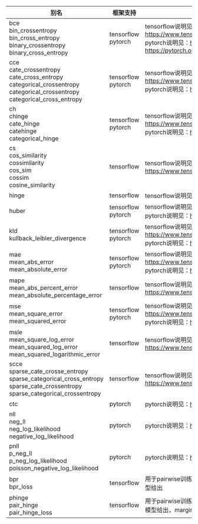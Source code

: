 

| 别名 | 框架支持 | 说明 |
| ------ | ------ | ------ |
| bce<br>bin_crossentropy<br>bin_cross_entropy<br>binary_crossentropy<br>binary_cross_entropy | tensorflow<br>pytorch | tensorflow说明见：https://www.tensorflow.org/versions/r2.3/api_docs/python/tf/keras/losses/BinaryCrossentropy<br>pytorch说明见：https://pytorch.org/docs/1.4.0/nn.html#bceloss 及 https://pytorch.org/docs/1.4.0/nn.html#bcewithlogitsloss|
|cce<br>cate_crossentropy<br>cate_cross_entropy<br>categorical_crossentropy<br>categorical_crossentropy<br>categorical_cross_entropy|tensorflow<br>pytorch|tensorflow说明见：https://www.tensorflow.org/versions/r2.3/api_docs/python/tf/keras/losses/CategoricalCrossentropy<br>pytorch说明见：https://pytorch.org/docs/1.4.0/nn.html#crossentropyloss|
|ch<br>chinge<br>cate_hinge<br>catehinge<br>categorical_hinge|tensorflow<br>pytorch|tensorflow说明见：https://www.tensorflow.org/versions/r2.3/api_docs/python/tf/keras/losses/CategoricalHinge<br>pytorch说明见：https://pytorch.org/docs/1.4.0/nn.html#marginrankingloss|
|cs<br>cos_similarity<br>cossimilarity<br>cos_sim<br>cossim<br>cosine_similarity|tensorflow|tensorflow说明见：https://www.tensorflow.org/versions/r2.3/api_docs/python/tf/keras/losses/CosineSimilarity|
|hinge|tensorflow|tensorflow说明见：https://www.tensorflow.org/versions/r2.3/api_docs/python/tf/keras/losses/Hinge|
|huber|tensorflow<br>pytorch|tensorflow说明见：https://www.tensorflow.org/versions/r2.3/api_docs/python/tf/keras/losses/Huber<br>pytorch说明见：https://pytorch.org/docs/1.4.0/nn.html#smoothl1loss|
|kld<br>kullback_leibler_divergence|tensorflow<br>pytorch|tensorflow说明见：https://www.tensorflow.org/versions/r2.3/api_docs/python/tf/keras/losses/KLDivergence<br>pytorch说明见：https://pytorch.org/docs/1.4.0/nn.html#kldivloss|
|mae<br>mean_abs_error<br>mean_absolute_error|tensorflow<br>pytorch|tensorflow说明见：https://www.tensorflow.org/versions/r2.3/api_docs/python/tf/keras/losses/MeanAbsoluteError<br>pytorch说明见：https://pytorch.org/docs/1.4.0/nn.html#l1loss|
|mape<br>mean_abs_percent_error<br>mean_absolute_percentage_error|tensorflow|tensorflow说明见：https://www.tensorflow.org/versions/r2.3/api_docs/python/tf/keras/losses/MeanAbsolutePercentageError|
|mse<br>mean_square_error<br>mean_squared_error|tensorflow<br>pytorch|tensorflow说明见：https://www.tensorflow.org/versions/r2.3/api_docs/python/tf/keras/losses/MeanSquaredError<br>pytorch说明见：https://pytorch.org/docs/1.4.0/nn.html#mseloss|
|msle<br>mean_square_log_error<br>mean_squared_log_error<br>mean_squared_logarithmic_error|tensorflow|tensorflow说明见：https://www.tensorflow.org/versions/r2.3/api_docs/python/tf/keras/losses/MeanSquaredLogarithmicError|
|scce<br>sparse_cate_crosse_entropy<br>sparse_categorical_cross_entropy<br>sparse_cate_crossentropy<br>sparse_categorical_crossentropy|tensorflow|tensorflow说明见：https://www.tensorflow.org/versions/r2.3/api_docs/python/tf/keras/losses/SparseCategoricalCrossentropy|
|ctc|pytorch|pytorch说明见：https://pytorch.org/docs/1.4.0/nn.html#ctcloss|
|nll<br>neg_ll<br>neg_log_likelihood<br>negative_log_likelihood|pytorch|pytorch说明见：https://pytorch.org/docs/1.4.0/nn.html#nllloss|
|pnll<br>p_neg_ll<br>p_neg_log_likelihood<br>poisson_negative_log_likelihood|pytorch|pytorch说明见：https://pytorch.org/docs/1.4.0/nn.html#poissonnllloss|
|bpr<br>bpr_loss|tensorflow|用于pairwise训练，设s+为正样本得分，s-为负样本得分，则loss=-log(sigmoid(s+ - s-))，其中s+和s-均由模型给出|
|phinge<br>pair_hinge<br>pair_hinge_loss|tensorflow|用于pairwise训练，设s+为正样本得分，s-为负样本得分，则loss=max(0, margin - s+ + s-)，其中s+和s-均由模型给出，margin是需要设置的参数|

